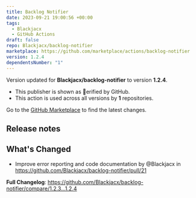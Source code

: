 ```yaml
---
title: Backlog Notifier
date: 2023-09-21 19:00:56 +00:00
tags:
  - Blackjacx
  - GitHub Actions
draft: false
repo: Blackjacx/backlog-notifier
marketplace: https://github.com/marketplace/actions/backlog-notifier
version: 1.2.4
dependentsNumber: "1"
---
```



Version updated for **Blackjacx/backlog-notifier** to version **1.2.4**.
- This publisher is shown as erified by GitHub.
- This action is used across all versions by **1** repositories.

Go to the [GitHub Marketplace](https://github.com/marketplace/actions/backlog-notifier) to find the latest changes.

## Release notes

## What's Changed
* Improve error reporting and code documentation by @Blackjacx in https://github.com/Blackjacx/backlog-notifier/pull/21


**Full Changelog**: https://github.com/Blackjacx/backlog-notifier/compare/1.2.3...1.2.4
